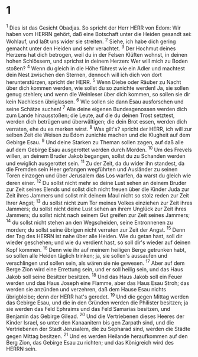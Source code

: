# 1 
<sup>1</sup> Dies ist das Gesicht Obadjas. So spricht der Herr HERR von Edom: Wir haben vom HERRN gehört, daß eine Botschaft unter die Heiden gesandt sei: Wohlauf, und laßt uns wider sie streiten. <sup>2</sup> Siehe, ich habe dich gering gemacht unter den Heiden und sehr verachtet. <sup>3</sup> Der Hochmut deines Herzens hat dich betrogen, weil du in der Felsen Klüften wohnst, in deinen hohen Schlössern, und sprichst in deinem Herzen: Wer will mich zu Boden stoßen? <sup>4</sup> Wenn du gleich in die Höhe führest wie ein Adler und machtest dein Nest zwischen den Sternen, dennoch will ich dich von dort herunterstürzen, spricht der HERR. <sup>5</sup> Wenn Diebe oder Räuber zu Nacht über dich kommen werden, wie sollst du so zunichte werden! Ja, sie sollen genug stehlen; und wenn die Weinleser über dich kommen, so sollen sie dir kein Nachlesen übriglassen. <sup>6</sup> Wie sollen sie dann Esau ausforschen und seine Schätze suchen! <sup>7</sup> Alle deine eigenen Bundesgenossen werden dich zum Lande hinausstoßen; die Leute, auf die du deinen Trost setztest, werden dich betrügen und überwältigen; die dein Brot essen, werden dich verraten, ehe du es merken wirst. <sup>8</sup> Was gilt's? spricht der HERR, ich will zur selben Zeit die Weisen zu Edom zunichte machen und die Klugheit auf dem Gebirge Esau. <sup>9</sup> Und deine Starken zu Theman sollen zagen, auf daß alle auf dem Gebirge Esau ausgerottet werden durch Morden. <sup>10</sup> Um des Frevels willen, an deinem Bruder Jakob begangen, sollst du zu Schanden werden und ewiglich ausgerottet sein. <sup>11</sup> Zu der Zeit, da du wider ihn standest, da die Fremden sein Heer gefangen wegführten und Ausländer zu seinen Toren einzogen und über Jerusalem das Los warfen, da warst du gleich wie deren einer. <sup>12</sup> Du sollst nicht mehr so deine Lust sehen an deinem Bruder zur Zeit seines Elends und sollst dich nicht freuen über die Kinder Juda zur Zeit ihres Jammers und sollst mit deinem Maul nicht so stolz reden zur Zeit Ihrer Angst; <sup>13</sup> du sollst nicht zum Tor meines Volkes einziehen zur Zeit ihres Jammers; du sollst nicht deine Lust sehen an ihrem Unglück zur Zeit ihres Jammers; du sollst nicht nach seinem Gut greifen zur Zeit seines Jammers; <sup>14</sup> du sollst nicht stehen an den Wegscheiden, seine Entronnenen zu morden; du sollst seine übrigen nicht verraten zur Zeit der Angst. <sup>15</sup> Denn der Tag des HERRN ist nahe über alle Heiden. Wie du getan hast, soll dir wieder geschehen; und wie du verdient hast, so soll dir's wieder auf deinen Kopf kommen. <sup>16</sup> Denn wie ihr auf meinem heiligen Berge getrunken habt, so sollen alle Heiden täglich trinken; ja, sie sollen's aussaufen und verschlingen und sollen sein, als wären sie nie gewesen. <sup>17</sup> Aber auf dem Berge Zion wird eine Errettung sein, und er soll heilig sein, und das Haus Jakob soll seine Besitzer besitzen. <sup>18</sup> Und das Haus Jakob soll ein Feuer werden und das Haus Joseph eine Flamme, aber das Haus Esau Stroh; das werden sie anzünden und verzehren, daß dem Hause Esau nichts übrigbleibe; denn der HERR hat's geredet. <sup>19</sup> Und die gegen Mittag werden das Gebirge Esau, und die in den Gründen werden die Philister besitzen; ja sie werden das Feld Ephraims und das Feld Samarias besitzen, und Benjamin das Gebirge Gilead. <sup>20</sup> Und die Vertriebenen dieses Heeres der Kinder Israel, so unter den Kanaanitern bis gen Zarpath sind, und die Vertriebenen der Stadt Jerusalem, die zu Sepharad sind, werden die Städte gegen Mittag besitzen. <sup>21</sup> Und es werden Heilande heraufkommen auf den Berg Zion, das Gebirge Esau zu richten; und das Königreich wird des HERRN sein. 